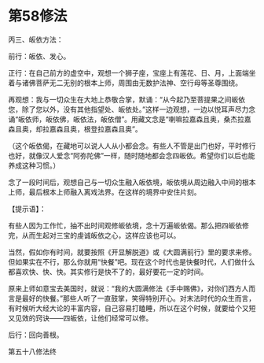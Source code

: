 # 第58修法

丙三、皈依方法：

前行：皈依、发心。

正行：在自己前方的虚空中，观想一个狮子座，宝座上有莲花、日、月，上面端坐着与诸佛菩萨无二无别的根本上师，周围由无数护法神、空行母等圣尊围绕。

再观想：我与一切众生在大地上恭敬合掌，默诵：“从今起乃至菩提果之间皈依您，除了您以外，没有其他指望处、皈依处。”这样一边观想，一边以悦耳声尽力念诵“皈依师，皈依佛，皈依法，皈依僧”。用藏文念是“喇嘛拉嘉森且奥，桑杰拉嘉森且奥，却拉嘉森且奥，根登拉嘉森且奥”。

（这个皈依偈，在藏地可以说人人从小都会念。有些人不管是出门也好，平时修行也好，就像汉人爱念“阿弥陀佛”一样，随时随地都会念四皈依。希望你们以后也能养成这种习惯。）

念了一段时间后，观想自己与一切众生融入皈依境，皈依境从周边融入中间的根本上师，最后根本上师融入离戏法界。在这样的境界中安住片刻。

【提示语】：

有些人因为工作忙，抽不出时间观修皈依境，念十万遍皈依偈。那么把四皈依修完，从而生起对三宝的虔诚皈依之心，这样应该也可以。

当然，假如你有时间，就要按照《开显解脱道》或《大圆满前行》里的要求来修。但如果实在不行，那么你就用“快餐”吧。现在这个时代也是快餐时代，人们做什么都喜欢快、快、快。其实修行是快不了的，最好要花一定的时间。

原来上师如意宝去美国时，就说：“我的大圆满修法《手中赐佛》，对你们西方人而言是最好的快餐。”那些人听了一直鼓掌，笑得特别开心。对末法时代的众生而言，有时候听大经大论的丰富内容，自己容易打瞌睡，所以在这个时候，就要给个又短又见效的窍诀——四皈依，让他们经常可以修。

后行：回向善根。

第五十八修法终

